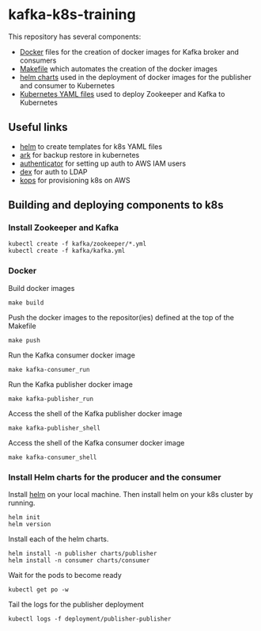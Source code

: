 # kafka-k8s-training

This repository has several components:

* [Docker](docker) files for the creation of docker images for Kafka broker and consumers
* [Makefile](Makefile) which automates the creation of the docker images
* [helm charts](charts) used in the deployment of docker images for the publisher and consumer to Kubernetes
* [Kubernetes YAML files](kafka) used to deploy Zookeeper and Kafka to Kubernetes

## Useful links

* [helm](https://github.com/kubernetes/helm) to create templates for k8s YAML files
* [ark](https://github.com/heptio/ark/) for backup restore in kubernetes
* [authenticator](https://github.com/heptio/authenticator) for setting up auth to AWS IAM users
* [dex](https://github.com/coreos/dex) for auth to LDAP
* [kops](https://github.com/kubernetes/kops) for provisioning k8s on AWS

## Building and deploying components to k8s

### Install Zookeeper and Kafka
```
kubectl create -f kafka/zookeeper/*.yml
kubectl create -f kafka/kafka.yml
```

### Docker

Build docker images
```
make build
```

Push the docker images to the repositor(ies) defined at the top of the Makefile
```
make push
```

Run the Kafka consumer docker image
```
make kafka-consumer_run
```

Run the Kafka publisher docker image
```
make kafka-publisher_run
```

Access the shell of the Kafka publisher docker image
```
make kafka-publisher_shell
```

Access the shell of the Kafka consumer docker image
```
make kafka-consumer_shell
```

### Install Helm charts for the producer and the consumer

Install [helm](https://github.com/kubernetes/helm) on your local machine. Then install helm on your k8s cluster by running.

```
helm init
helm version
```

Install each of the helm charts.

```
helm install -n publisher charts/publisher
helm install -n consumer charts/consumer
```

Wait for the pods to become ready

```
kubectl get po -w
```

Tail the logs for the publisher deployment
```
kubectl logs -f deployment/publisher-publisher
```
